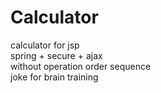 # Calculator
calculator for jsp<br>
spring + secure + ajax<br>
without operation order sequence <br>
joke for brain training<br>